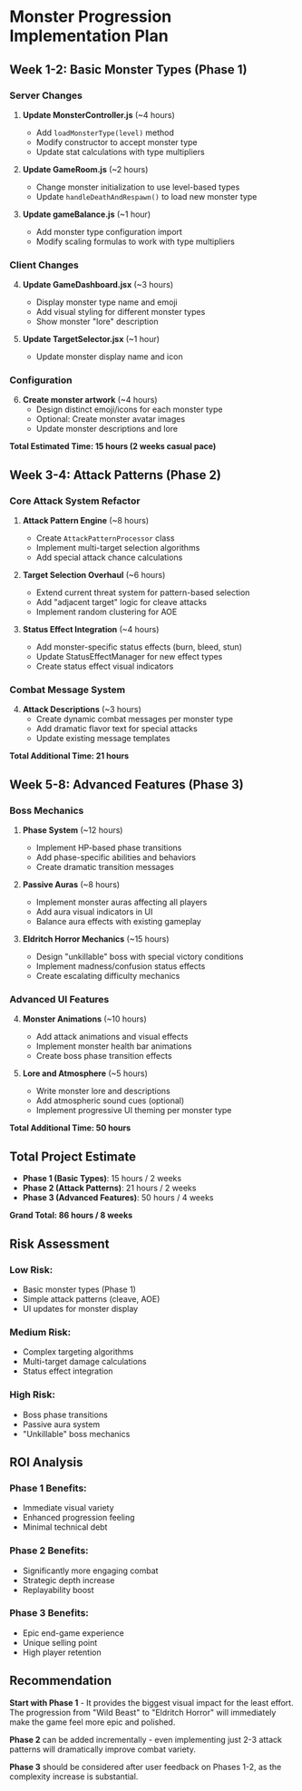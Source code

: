 # Monster Progression Implementation Plan

## Week 1-2: Basic Monster Types (Phase 1)

### Server Changes

1. **Update MonsterController.js** (~4 hours)
   - Add `loadMonsterType(level)` method
   - Modify constructor to accept monster type
   - Update stat calculations with type multipliers

2. **Update GameRoom.js** (~2 hours)
   - Change monster initialization to use level-based types
   - Update `handleDeathAndRespawn()` to load new monster type

3. **Update gameBalance.js** (~1 hour)
   - Add monster type configuration import
   - Modify scaling formulas to work with type multipliers

### Client Changes

4. **Update GameDashboard.jsx** (~3 hours)
   - Display monster type name and emoji
   - Add visual styling for different monster types
   - Show monster "lore" description

5. **Update TargetSelector.jsx** (~1 hour)
   - Update monster display name and icon

### Configuration

6. **Create monster artwork** (~4 hours)
   - Design distinct emoji/icons for each monster type
   - Optional: Create monster avatar images
   - Update monster descriptions and lore

**Total Estimated Time: 15 hours (2 weeks casual pace)**

## Week 3-4: Attack Patterns (Phase 2)

### Core Attack System Refactor

1. **Attack Pattern Engine** (~8 hours)
   - Create `AttackPatternProcessor` class
   - Implement multi-target selection algorithms
   - Add special attack chance calculations

2. **Target Selection Overhaul** (~6 hours)
   - Extend current threat system for pattern-based selection
   - Add "adjacent target" logic for cleave attacks
   - Implement random clustering for AOE

3. **Status Effect Integration** (~4 hours)
   - Add monster-specific status effects (burn, bleed, stun)
   - Update StatusEffectManager for new effect types
   - Create status effect visual indicators

### Combat Message System

4. **Attack Descriptions** (~3 hours)
   - Create dynamic combat messages per monster type
   - Add dramatic flavor text for special attacks
   - Update existing message templates

**Total Additional Time: 21 hours**

## Week 5-8: Advanced Features (Phase 3)

### Boss Mechanics

1. **Phase System** (~12 hours)
   - Implement HP-based phase transitions
   - Add phase-specific abilities and behaviors
   - Create dramatic transition messages

2. **Passive Auras** (~8 hours)
   - Implement monster auras affecting all players
   - Add aura visual indicators in UI
   - Balance aura effects with existing gameplay

3. **Eldritch Horror Mechanics** (~15 hours)
   - Design "unkillable" boss with special victory conditions
   - Implement madness/confusion status effects
   - Create escalating difficulty mechanics

### Advanced UI Features

4. **Monster Animations** (~10 hours)
   - Add attack animations and visual effects
   - Implement monster health bar animations
   - Create boss phase transition effects

5. **Lore and Atmosphere** (~5 hours)
   - Write monster lore and descriptions
   - Add atmospheric sound cues (optional)
   - Implement progressive UI theming per monster type

**Total Additional Time: 50 hours**

## Total Project Estimate

- **Phase 1 (Basic Types)**: 15 hours / 2 weeks
- **Phase 2 (Attack Patterns)**: 21 hours / 2 weeks  
- **Phase 3 (Advanced Features)**: 50 hours / 4 weeks

**Grand Total: 86 hours / 8 weeks**

## Risk Assessment

### Low Risk:
- Basic monster types (Phase 1)
- Simple attack patterns (cleave, AOE)
- UI updates for monster display

### Medium Risk:
- Complex targeting algorithms
- Multi-target damage calculations
- Status effect integration

### High Risk:
- Boss phase transitions
- Passive aura system
- "Unkillable" boss mechanics

## ROI Analysis

### Phase 1 Benefits:
- Immediate visual variety
- Enhanced progression feeling
- Minimal technical debt

### Phase 2 Benefits:
- Significantly more engaging combat
- Strategic depth increase
- Replayability boost

### Phase 3 Benefits:
- Epic end-game experience
- Unique selling point
- High player retention

## Recommendation

**Start with Phase 1** - It provides the biggest visual impact for the least effort. The progression from "Wild Beast" to "Eldritch Horror" will immediately make the game feel more epic and polished.

**Phase 2** can be added incrementally - even implementing just 2-3 attack patterns will dramatically improve combat variety.

**Phase 3** should be considered after user feedback on Phases 1-2, as the complexity increase is substantial.